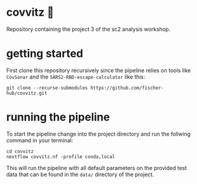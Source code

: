 # covvitz :microbe:
Repository containing the project 3 of the sc2 analysis workshop.

# getting started
First clone this repository recursively since the pipeline relies on tools like `CovSonar` and the `SARS2-RBD-escape-calculator` like this:
```
git clone --recurse-submodules https://github.com/fischer-hub/covvitz.git
```

# running the pipeline
To start the pipeline change into the project directory and run the follwing command in your terminal:
```
cd covvitz
nextflow covvitz.nf -profile conda,local
```

This will run the pipeline with all default parameters on the provided test data that can be found in the `data/` directory of the project.
